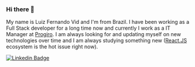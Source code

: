 ### Hi there 👋

My name is Luiz Fernando Vid and I'm from Brazil. I have been working as a Full Stack developer for a long time now and currently I work as a IT Manager at [Progiro](https://progiro.com.br). I am always looking for and updating myself on new technologies over time and I am always studying something new ([React.JS](https://reactjs.org/) ecosystem is the hot issue right now).

[![Linkedin Badge](https://img.shields.io/badge/-LinkedIn-blue?style=flat-square&logo=Linkedin&logoColor=white&link=https://www.linkedin.com/in/luizvid)](https://www.linkedin.com/in/luizvid)
